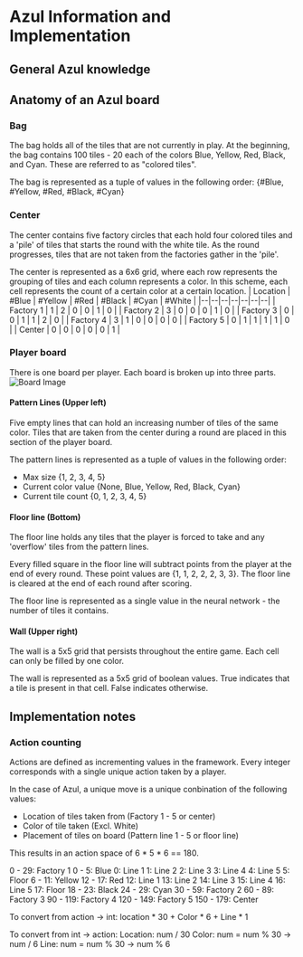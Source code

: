 # Azul Information and Implementation	

## General Azul knowledge

## Anatomy of an Azul board

### Bag
The bag holds all of the tiles that are not currently in play. At the beginning, the bag contains 100 tiles - 20 each of the colors Blue, Yellow, Red, Black, and Cyan. These are referred to as "colored tiles".

The bag is represented as a tuple of values in the following order:
{#Blue, #Yellow, #Red, #Black, #Cyan}

### Center
The center contains five factory circles that each hold four colored tiles and a 'pile' of tiles that starts the round with the white tile. As the round progresses, tiles that are not taken from the factories gather in the 'pile'. 

The center is represented as a 6x6 grid, where each row represents the grouping of tiles and each column represents a color. In this scheme, each cell represents the count of a certain color at a certain location.
| Location | #Blue | #Yellow | #Red | #Black | #Cyan | #White |
|--|--|--|--|--|--|--|
| Factory 1 | 1 | 2 | 0 | 0 | 1 | 0 |
| Factory 2 | 3 | 0 | 0 | 0 | 1 | 0 |
| Factory 3 | 0 | 0 | 1 | 1 | 2 | 0 |
| Factory 4 | 3 | 1 | 0 | 0 | 0 | 0 |
| Factory 5 | 0 | 1 | 1 | 1 | 1 | 0 |
| Center | 0 | 0 | 0 | 0 | 0 | 1 |


### Player board

There is one board per player. Each board is broken up into three parts.
![Board Image](https://i.imgur.com/Ai9kaRd.jpg)

#### Pattern Lines (Upper left)
Five empty lines that can hold an increasing number of tiles of the same color. Tiles that are taken from the center during a round are placed in this section of the player board.

The pattern lines is represented as a tuple of values in the following order:
 - Max size {1, 2, 3, 4, 5}
 - Current color value {None, Blue, Yellow, Red, Black, Cyan}
 - Current tile count {0, 1, 2, 3, 4, 5}

#### Floor line (Bottom)
The floor line holds any tiles that the player is forced to take and any 'overflow' tiles from the pattern lines. 

Every filled square in the floor line will subtract points from the player at the end of every round. These point values are {1, 1, 2, 2, 2, 3, 3}. The floor line is cleared at the end of each round after scoring.

The floor line is represented as a single value in the neural network - the number of tiles it contains.

#### Wall (Upper right)
The wall is a 5x5 grid that persists throughout the entire game. Each cell can only be filled by one color. 

The wall is represented as a 5x5 grid of boolean values. True indicates that a tile is present in that cell. False indicates otherwise.

## Implementation notes
### Action counting
Actions are defined as incrementing values in the framework. Every integer corresponds with a single unique action taken by a player.

In the case of Azul, a unique move is a unique conbination of the following values:
 - Location of tiles taken from (Factory 1 - 5 or center)
 - Color of tile taken (Excl. White)
 - Placement of tiles on board (Pattern line 1 - 5 or floor line)

This results in an action space of 6 * 5 * 6 == 180.

0 - 29: Factory 1
    0 - 5: Blue
        0: Line 1
        1: Line 2
        2: Line 3
        3: Line 4
        4: Line 5
        5: Floor
    6 - 11: Yellow
    12 - 17: Red
        12: Line 1
        13: Line 2
        14: Line 3
        15: Line 4
        16: Line 5
        17: Floor
    18 - 23: Black
    24 - 29: Cyan
30 - 59: Factory 2 
60 - 89: Factory 3 
90 - 119: Factory 4 
120 - 149: Factory 5 
150 - 179: Center

To convert from action -> int: location * 30 + Color * 6 + Line * 1

To convert from int -> action:
Location: num / 30
Color: num = num % 30 -> num / 6
Line: num = num % 30 -> num % 6


